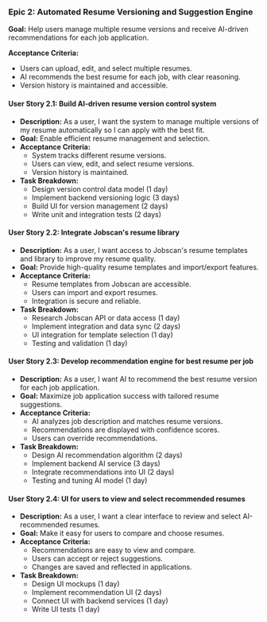 ### Epic 2: Automated Resume Versioning and Suggestion Engine

**Goal:** Help users manage multiple resume versions and receive AI-driven recommendations for each job application.

**Acceptance Criteria:**

- Users can upload, edit, and select multiple resumes.
- AI recommends the best resume for each job, with clear reasoning.
- Version history is maintained and accessible.

#### User Story 2.1: Build AI-driven resume version control system

- **Description:** As a user, I want the system to manage multiple versions of my resume automatically so I can apply with the best fit.
- **Goal:** Enable efficient resume management and selection.
- **Acceptance Criteria:**
  - System tracks different resume versions.
  - Users can view, edit, and select resume versions.
  - Version history is maintained.
- **Task Breakdown:**
  - Design version control data model (1 day)
  - Implement backend versioning logic (3 days)
  - Build UI for version management (2 days)
  - Write unit and integration tests (2 days)

#### User Story 2.2: Integrate Jobscan's resume library

- **Description:** As a user, I want access to Jobscan's resume templates and library to improve my resume quality.
- **Goal:** Provide high-quality resume templates and import/export features.
- **Acceptance Criteria:**
  - Resume templates from Jobscan are accessible.
  - Users can import and export resumes.
  - Integration is secure and reliable.
- **Task Breakdown:**
  - Research Jobscan API or data access (1 day)
  - Implement integration and data sync (2 days)
  - UI integration for template selection (1 day)
  - Testing and validation (1 day)

#### User Story 2.3: Develop recommendation engine for best resume per job

- **Description:** As a user, I want AI to recommend the best resume version for each job application.
- **Goal:** Maximize job application success with tailored resume suggestions.
- **Acceptance Criteria:**
  - AI analyzes job description and matches resume versions.
  - Recommendations are displayed with confidence scores.
  - Users can override recommendations.
- **Task Breakdown:**
  - Design AI recommendation algorithm (2 days)
  - Implement backend AI service (3 days)
  - Integrate recommendations into UI (2 days)
  - Testing and tuning AI model (1 day)

#### User Story 2.4: UI for users to view and select recommended resumes

- **Description:** As a user, I want a clear interface to review and select AI-recommended resumes.
- **Goal:** Make it easy for users to compare and choose resumes.
- **Acceptance Criteria:**
  - Recommendations are easy to view and compare.
  - Users can accept or reject suggestions.
  - Changes are saved and reflected in applications.
- **Task Breakdown:**
  - Design UI mockups (1 day)
  - Implement recommendation UI (2 days)
  - Connect UI with backend services (1 day)
  - Write UI tests (1 day)